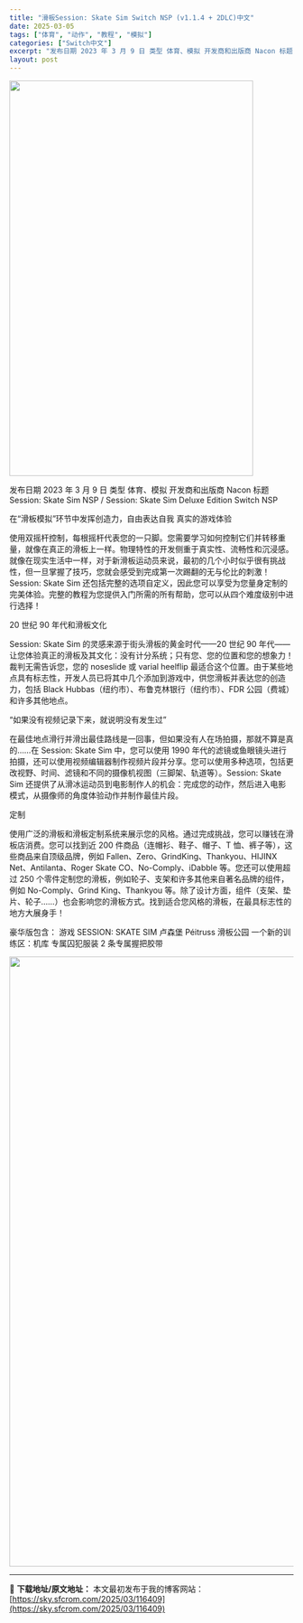 ```yaml
---
title: "滑板Session: Skate Sim Switch NSP (v1.1.4 + 2DLC)中文"
date: 2025-03-05
tags: ["体育", "动作", "教程", "模拟"]
categories: ["Switch中文"]
excerpt: "发布日期 2023 年 3 月 9 日 类型 体育、模拟 开发商和出版商 Nacon 标题 Session: Skate Sim NSP / Session: Skate Sim Deluxe Edition Switch NSP 在“滑板模拟”环节中发挥创造力，自由表达自我 真实的游戏体验 使用双&hellip;"
layout: post
---
```


<img class="aligncenter size-full wp-image-116398" src="https://sky.sfcrom.com/wp-content/uploads/2025/03/2025030506180428.webp" alt="" width="432" height="700" />

发布日期 2023 年 3 月 9 日
类型 体育、模拟
开发商和出版商 Nacon
标题 Session: Skate Sim NSP / Session: Skate Sim Deluxe Edition Switch NSP

在“滑板模拟”环节中发挥创造力，自由表达自我
真实的游戏体验

使用双摇杆控制，每根摇杆代表您的一只脚。您需要学习如何控制它们并转移重量，就像在真正的滑板上一样。物理特性的开发侧重于真实性、流畅性和沉浸感。就像在现实生活中一样，对于新滑板运动员来说，最初的几个小时似乎很有挑战性，但一旦掌握了技巧，您就会感受到完成第一次踢翻的无与伦比的刺激！Session: Skate Sim 还包括完整的选项自定义，因此您可以享受为您量身定制的完美体验。完整的教程为您提供入门所需的所有帮助，您可以从四个难度级别中进行选择！

20 世纪 90 年代和滑板文化

Session: Skate Sim 的灵感来源于街头滑板的黄金时代——20 世纪 90 年代——让您体验真正的滑板及其文化：没有计分系统；只有您、您的位置和您的想象力！裁判无需告诉您，您的 noseslide 或 varial heelflip 最适合这个位置。由于某些地点具有标志性，开发人员已将其中几个添加到游戏中，供您滑板并表达您的创造力，包括 Black Hubbas（纽约市）、布鲁克林银行（纽约市）、FDR 公园（费城）和许多其他地点。

“如果没有视频记录下来，就说明没有发生过”

在最佳地点滑行并滑出最佳路线是一回事，但如果没有人在场拍摄，那就不算是真的……在 Session: Skate Sim 中，您可以使用 1990 年代的滤镜或鱼眼镜头进行拍摄，还可以使用视频编辑器制作视频片段并分享。您可以使用多种选项，包括更改视野、时间、滤镜和不同的摄像机视图（三脚架、轨道等）。Session: Skate Sim 还提供了从滑冰运动员到电影制作人的机会：完成您的动作，然后进入电影模式，从摄像师的角度体验动作并制作最佳片段。

定制

使用广泛的滑板和滑板定制系统来展示您的风格。通过完成挑战，您可以赚钱在滑板店消费。您可以找到近 200 件商品（连帽衫、鞋子、帽子、T 恤、裤子等），这些商品来自顶级品牌，例如 Fallen、Zero、GrindKing、Thankyou、HIJINX Net、Antilanta、Roger Skate CO、No-Comply、iDabble 等。您还可以使用超过 250 个零件定制您的滑板，例如轮子、支架和许多其他来自著名品牌的组件，例如 No-Comply、Grind King、Thankyou 等。除了设计方面，组件（支架、垫片、轮子……）也会影响您的滑板方式。找到适合您风格的滑板，在最具标志性的地方大展身手！

豪华版包含：
游戏 SESSION: SKATE SIM
卢森堡 Péitruss 滑板公园
一个新的训练区：机库
专属囚犯服装
2 条专属握把胶带

<img class="aligncenter size-full wp-image-116400" src="https://sky.sfcrom.com/wp-content/uploads/2025/03/2025030506180761.webp" alt="" width="1920" height="1080" />

---
📖 **下载地址/原文地址：** 本文最初发布于我的博客网站：[https://sky.sfcrom.com/2025/03/116409](https://sky.sfcrom.com/2025/03/116409)
